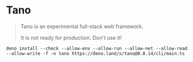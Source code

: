 # Tano

> Tano is an experimental full-stack web framework.
>
> It is not ready for production. Don't use it!

```shell
deno install --check --allow-env --allow-run --allow-net --allow-read --allow-write -f -n tano https://deno.land/x/tano@0.0.14/cli/main.ts
```
